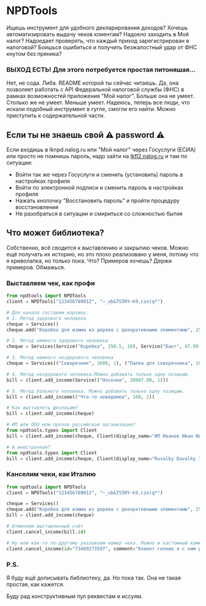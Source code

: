 # NPDTools

Ищешь инструмент для удобного декларирования доходов? 
Хочешь автоматизировать выдачу чеков клиентам?
Надоело заходить в Мой налог? Надоедает проверять, что каждый приход зарегистрирован в налоговой?
Боишься ошибиться и получить безжалостный удар от ФНС кнутом без пряника?

### ВЫХОД ЕСТЬ! Для этого потребуется простая питоняшая...

Нет, не сода. Либа. README которой ты сейчас читаешь. 
Да, она позволяет работать с API Федеральной налоговой службы (ФНС) в рамках возможностей
приложения "Мой налог". Больше она не умеет. Столько же не умеет. Меньше умеет.
Надеюсь, теперь все люди, что искали подобный инструмент в гугле, смогли его найти.
Можно приступить к содержательной части. 

## Если ты не знаешь свой ⚠️ password ⚠️

Если входишь в lknpd.nalog.ru или "Мой налог" через Госуслуги (ЕСИА) или просто не помнишь пароль,
надо зайти на [lkfl2.nalog.ru](https://lkfl2.nalog.ru 'Личный кабинет физлица') и там по ситуации:
* Войти так же через Госуслуги и сменить (установить) пароль в настройках профиля
* Войти по электронной подписи и сменить пароль в настройках профиля
* Нажать кнопочку "Восстановить пароль" и пройти процедуру восстановления
* Не разобраться в ситуации и смириться со сложностью бытия

## Что может библиотека?

Собственно, всё сводится к выставлению и закрытию чеков. Можно ещё получать их историю,
но это плохо реализовано у меня, потому что я криволапка, но только пока.
Что? Примеров хочешь? Держи примеров. Обмажься. 

### Выставляем чек, как профи

```python
from npdtools import NPDTools
client = NPDTools("123456789012", "~_ub&TS5RY~k9,czo(q*")

# Для начала составим корзину.
# 1. Метод здорового человека
cheque = Services()
cheque.add("Коробка для изюма из дерева с декоративными элементами", 250, 1)

# 2. Метод немного здорового человека
cheque = Services(Service("Коробка", 250.5, 10), Service("Бант", 67.89, 5))

# 3. Метод немного нездорового человека
cheque = Services(("Скворечник", 3600, 1), ("Палка для скворечника", 1000, 1))

# 4. Метод нездорового человека.Можно добавить только одну позицию.
bill = client.add_income(Service(("Носочки", 20007.08, 1)))

# 5. Метод больного человека. Можно добавить только одну позицию.
bill = client.add_income(("Что-то неведомое", 100, 2))

# Как выставлять физлицам?
bill = client.add_income(cheque)

# ИП или ООО или прочая российская организация?
from npdtools.types import Client
bill = client.add_income(cheque, Client(display_name="ИП Иванов Иван Иваныч", inn=1123456789012))

# А иностранная?
from npdtools.types import Client
bill = client.add_income(cheque, Client(display_name="Rusalky Davalky Inc."))
```

### Канселим чеки, как Италию

```python
from npdtools import NPDTools
client = NPDTools("123456789012", "~_ub&TS5RY~k9,czo(q*")

cheque = Services()
cheque.add("Коробка для изюма из дерева с декоративными элементами", 250, 1)
bill = client.add_income(cheque)

# Отменяем выставленный счёт
client.cancel_income(bill.id)

# Ну или как-то по-другому указываем номер чека. Можно и кастомный коммент.
client.cancel_income(id="73489273597", comment="Клиент гопник я с ним работать не буду")
```

### P.S.
Я буду ещё дописывать библиотеку, да. Но пока так. Она не такая простая, как кажется.

Буду рад конструктивным пул реквестам и иссуям.